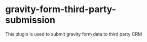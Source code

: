 # gravity-form-third-party-submission
This plugin is used to submit gravity form data to third party CRM

